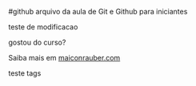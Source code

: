 #github
arquivo da aula de Git e Github para iniciantes

teste de modificacao

gostou do curso?

Saiba mais em [maiconrauber.com](http://maiconrauber.com)

teste tags
